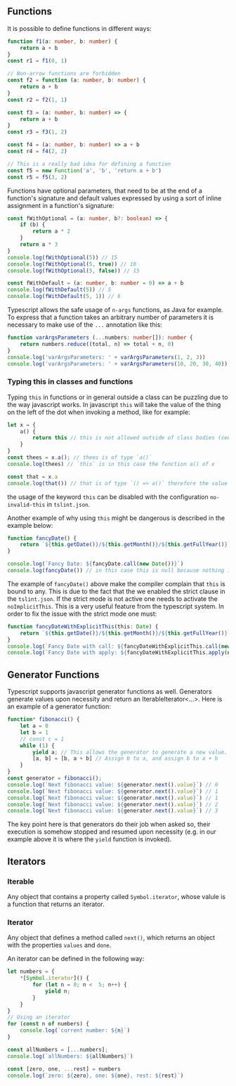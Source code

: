 ## Functions

It is possible to define functions in different ways:

```typescript
function f1(a: number, b: number) {
    return a + b
}
const r1 = f1(0, 1)

// Non-arrow functions are forbidden
const f2 = function (a: number, b: number) {
    return a + b
}
const r2 = f2(1, 1)

const f3 = (a: number, b: number) => {
    return a + b
}
const r3 = f3(1, 2)

const f4 = (a: number, b: number) => a + b
const r4 = f4(2, 2)

// This is a really bad idea for defining a function
const f5 = new Function('a', 'b', 'return a + b')
const r5 = f5(3, 2)
```

Functions have optional parameters, that need to be at the end of a function's signature and default values expressed by using a sort of inline assignment in a function's signature:

```typescript
const fWithOptional = (a: number, b?: boolean) => {
    if (b) {
        return a * 2
    }
    return a * 3
}
console.log(fWithOptional(5)) // 15
console.log(fWithOptional(5, true)) // 10
console.log(fWithOptional(5, false)) // 15

const fWithDefault = (a: number, b: number = 0) => a + b
console.log(fWithDefault(5)) // 5
console.log(fWithDefault(5, 1)) // 6
```

Typescript allows the safe usage of `n-args` functions, as Java for example. To express that a function takes an arbitrary number of parameters it is necessary to make use of the `...` annotation like this:

```typescript
function varArgsParameters (...numbers: number[]): number {
    return numbers.reduce((total, n) => total + n, 0)
}
console.log('varArgsParameters: ' + varArgsParameters(1, 2, 3))
console.log('varArgsParameters: ' + varArgsParameters(10, 20, 30, 40))
```

### Typing this in classes and functions

Typing `this` in functions or in general outside a class can be puzzling due to the way javascript works. In javascript `this` will take the value of the thing on the left of the dot when invoking a method, like for example:

```typescript
let x = {
    a() {
        return this // this is not allowed outside of class bodies (see: tslint.json `no-invalid-this`)
    }
}
const thees = x.a(); // thees is of type `a()`
console.log(thees) // `this` is in this case the function a() of x

const that = x.a
console.log(that()) // that is of type `() => a()` therefore the value returned by the function is undefined
```

the usage of the keyword `this` can be disabled with the configuration `no-invalid-this` in `tslint.json`.

Another example of why using `this` might be dangerous is described in the example below:

```typescript
function fancyDate() {
    return `${this.getDate()}/${this.getMonth()}/${this.getFullYear()}` // In this case the compiler complains that 'this' is of type any
}

console.log(`Fancy Date: ${fancyDate.call(new Date())}`)
console.log(fancyDate()) // in this case this is null because nothing is passed to the function
```

The example of `fancyDate()` above make the compiler complain that `this` is bound to any. This is due to the fact that the we enabled the strict clause in the `tslint.json`. If the strict mode is not active one needs to activate the `noImplicitThis`. This is a very useful feature from the typescript system. In order to fix the issue with the strict mode one must:

```typescript
function fancyDateWithExplicitThis(this: Date) {
    return `${this.getDate()}/${this.getMonth()}/${this.getFullYear()}`
}
console.log(`Fancy Date with call: ${fancyDateWithExplicitThis.call(new Date())}`)
console.log(`Fancy Date with apply: ${fancyDateWithExplicitThis.apply(new Date())}`)
```

## Generator Functions

Typescript supports javascript generator functions as well. Generators generate values upon necessity and return an IterableIterator<...>. Here is an example of a generator function:

```typescript
function* fibonacci() {
    let a = 0
    let b = 1
    // const c = 1
    while (1) {
        yield a; // This allows the generator to generate a new value. Yield b would have worked anyway. Yield c would have never worked
        [a, b] = [b, a + b] // Assign b to a, and assign b to a + b
    }
}
const generator = fibonacci();
console.log(`Next fibonacci value: ${generator.next().value}`) // 0
console.log(`Next fibonacci value: ${generator.next().value}`) // 1
console.log(`Next fibonacci value: ${generator.next().value}`) // 1
console.log(`Next fibonacci value: ${generator.next().value}`) // 2
console.log(`Next fibonacci value: ${generator.next().value}`) // 3
```

The key point here is that generators do their job when asked so, their execution is somehow stopped and resumed upon necessity (e.g. in our example above it is where the `yield` function is invoked).

## Iterators

### Iterable
Any object that contains a property called `Symbol.iterator`, whose valule is a function that returns an iterator.

### Iterator
Any object that defines a method called `next()`, which returns an object with the properties `values` and `done`.

An iterator can be defined in the following way:

```typescript
let numbers = {
    *[Symbol.iterator]() {
        for (let n = 0; n <  5; n++) {
            yield n;
        }
    }
}
// Using an iterator
for (const n of numbers) {
    console.log(`current number: ${n}`)
}

const allNumbers = [...numbers];
console.log(`allNumbers: ${allNumbers}`)

const [zero, one, ...rest] = numbers
console.log(`zero: ${zero}, one: ${one}, rest: ${rest}`)
```

